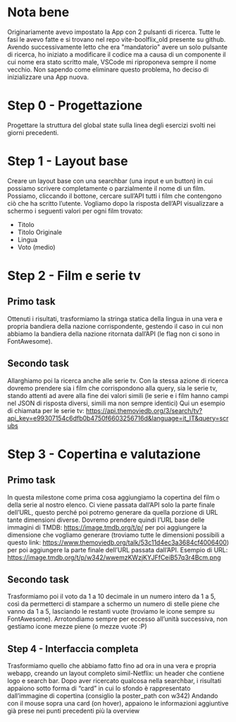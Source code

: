 # Nota bene
Originariamente avevo impostato la App con 2 pulsanti di ricerca.
Tutte le fasi le avevo fatte e si trovano nel repo vite-boolflix_old
presente su github.
Avendo successivamente letto che era "mandatorio" avere un solo pulsante di ricerca,
ho iniziato a modificare il codice ma a causa di un componente il cui nome era stato
scritto male, VSCode mi riproponeva sempre il nome vecchio.
Non sapendo come eliminare questo problema, ho deciso di inizializzare 
una App nuova.

# Step  0 - Progettazione
Progettare la struttura del global state sulla linea degli esercizi svolti 
nei giorni precedenti.

# Step 1 - Layout base
Creare un layout base con una searchbar (una input e un button) in cui possiamo 
scrivere completamente o parzialmente il nome di un film.
Possiamo, cliccando il  bottone, cercare sull’API tutti i film che contengono 
ciò che ha scritto l’utente. Vogliamo dopo la risposta dell’API visualizzare 
a schermo i seguenti valori per ogni film trovato: 
 * Titolo
 * Titolo Originale
 * Lingua
 * Voto (medio)

# Step 2 - Film e serie tv
## Primo task
Ottenuti i risultati, trasformiamo la stringa statica della lingua in una vera e 
propria bandiera della nazione corrispondente, gestendo il caso in cui non abbiamo 
la bandiera della nazione ritornata dall’API (le flag non ci sono in FontAwesome).

## Secondo task
Allarghiamo poi la ricerca anche alle serie tv. Con la stessa azione di ricerca dovremo prendere 
sia i film che corrispondono alla query, sia le serie tv, stando attenti ad avere 
alla fine dei valori simili (le serie e i film hanno campi nel JSON di risposta diversi, 
simili ma non sempre identici)
Qui un esempio di chiamata per le serie tv:
https://api.themoviedb.org/3/search/tv?api_key=e99307154c6dfb0b4750f6603256716d&language=it_IT&query=scrubs

# Step 3 - Copertina e valutazione
## Primo task
In questa milestone come prima cosa aggiungiamo la copertina del film o della serie 
al nostro elenco. Ci viene passata dall’API solo la parte finale dell’URL, questo perché 
poi potremo generare da quella porzione di URL tante dimensioni diverse. 
Dovremo prendere quindi l’URL base delle immagini di TMDB: https://image.tmdb.org/t/p/ per poi 
aggiungere la dimensione che vogliamo generare 
(troviamo tutte le dimensioni possibili a questo link: https://www.themoviedb.org/talk/53c11d4ec3a3684cf4006400) 
per poi aggiungere la parte finale dell’URL passata dall’API.
Esempio di URL:
https://image.tmdb.org/t/p/w342/wwemzKWzjKYJFfCeiB57q3r4Bcm.png

## Secondo task
Trasformiamo poi il voto da 1 a 10 decimale in un numero intero da 1 a 5, così da permetterci
di stampare a schermo un numero di stelle piene che vanno da 1 a 5, lasciando le restanti 
vuote (troviamo le icone sempre su FontAwesome). Arrotondiamo sempre per eccesso all’unità successiva,
non gestiamo icone mezze piene (o mezze vuote :P)

## Step 4 - Interfaccia completa
Trasformiamo quello che abbiamo fatto fino ad ora in una vera e propria webapp, creando un 
layout completo simil-Netflix: un header che contiene logo e search bar.
Dopo aver ricercato qualcosa nella searchbar, i risultati appaiono sotto forma di “card” in cui 
lo sfondo è rappresentato dall’immagine di copertina (consiglio la poster_path con w342)
Andando con il mouse sopra una card (on hover), appaiono le informazioni aggiuntive già prese nei punti precedenti 
più la overview